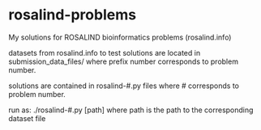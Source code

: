 # rosalind-problems
My solutions for ROSALIND bioinformatics problems (rosalind.info)

datasets from rosalind.info to test solutions are located in submission_data_files/ where prefix number corresponds to problem number.

solutions are contained in rosalind-#.py files where # corresponds to problem number. 

run as: ./rosalind-#.py [path] where path is the path to the corresponding dataset file 
 

